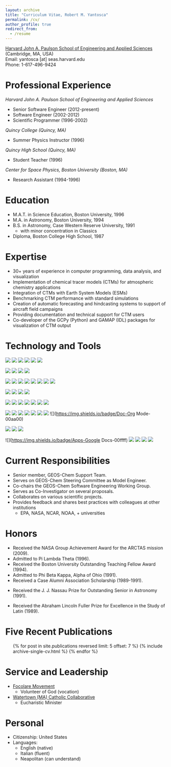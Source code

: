 ```yaml
---
layout: archive
title: "Curriculum Vitae, Robert M. Yantosca"
permalink: /cv/
author_profile: true
redirect_from:
  - /resume
---
```


[Harvard John A. Paulson School of Engineering and Applied Sciences](http://seas.harvard.edu/) (Cambridge, MA, USA)<br />Email: yantosca [at] seas.harvard.edu<br />Phone: 1-617-496-9424

# Professional Experience

_Harvard John A. Paulson School of Engineering and Applied Sciences_

* Senior Software Engineer (2012-present)
* Software Engineer (2002-2012)
* Scientific Programmer (1996-2002)

_Quincy College (Quincy, MA)_

* Summer Physics Instructor (1996)

_Quincy High School (Quincy, MA)_

* Student Teacher (1996)

_Center for Space Physics, Boston University (Boston, MA)_

* Research Assistant (1994-1996)

# Education
* M.A.T. in Science Education, Boston University, 1996
* M.A. in Astronomy, Boston University, 1994
* B.S. in Astronomy, Case Western Reserve University, 1991
  * with minor concentration in Classics
* Diploma, Boston College High School, 1987

# Expertise
* 30+ years of experience in computer programming, data analysis, and visualization
* Implementation of chemical tracer models (CTMs) for atmospheric chemistry applications
* Integration of CTMs with Earth System Models (ESMs)
* Benchmarking CTM performance with standard simulations
* Creation of automatic forecasting and hindcasting systems to support of aircraft field campaigns
* Providing documentation and technical support for CTM users
* Co-developer of the GCPy (Python) and GAMAP (IDL) packages for visualization of CTM output
	
# Technology and Tools

![](https://img.shields.io/badge/OS-Linux-informational?style=flat&logo=Linux&logoColor=white&color=0000ff)
![](https://img.shields.io/badge/Shell-bash-0000ff)
![](https://img.shields.io/badge/Shell-csh-0000ff)
![](https://img.shields.io/badge/Shell-sh-0000ff)
![](https://img.shields.io/badge/OS-MacOS-informational?style=flat&logo=macos&logoColor=white&color=0000ff)
![](https://img.shields.io/badge/OS-Windows-informational?style=flat&logo=windows&logoColor=white&color=0000ff)

![](https://img.shields.io/badge/Scheduler-Slurm-ccffff)
![](https://img.shields.io/badge/Scheduler-PBS-ccffff)
![](https://img.shields.io/badge/Scheduler-LSF-ccffff)
![](https://img.shields.io/badge/Scheduler-GridEngine-ccffff)

![](https://img.shields.io/badge/Code-Fortran-informational?style=flat&logo=fortran&logoColor=white&color=ffff00)
![](https://img.shields.io/badge/Code-C-informational?style=flat&logo=C&logoColor=white&color=ffff00)
![](https://img.shields.io/badge/Code-Python-informational?style=flat&logo=python&logoColor=white&color=ffff00)
![](https://img.shields.io/badge/Code-Perl-informational?style=flat&logo=perl&logoColor=white&color=ffff00)
![](https://img.shields.io/badge/Code-Make-informational?style=flat&logo=cmake&logoColor=white&color=ffff00)
![](https://img.shields.io/badge/Code-Lisp-ffff00)
![](https://img.shields.io/badge/Code-JavaScript-ffff00)
![](https://img.shields.io/badge/Code-Rust-ffff00)

![](https://img.shields.io/badge/Web-HTML-ff0000)
![](https://img.shields.io/badge/Web-CSS-ff0000)
![](https://img.shields.io/badge/Web-Jekyll-ff0000)
![](https://img.shields.io/badge/Web-DreamWeaver-ff0000)

![](https://img.shields.io/badge/Tools-Git-00ffff)
![](https://img.shields.io/badge/Tools-GitHub-00ffff)
![](https://img.shields.io/badge/Tools-gdb-00ffff)
![](https://img.shields.io/badge/Tools-cgdb-00ffff)
![](https://img.shields.io/badge/Tools-nco-00ffff)
![](https://img.shields.io/badge/Tools-cdo-00ffff)
![](https://img.shields.io/badge/Tools-TAU-00ffff)

![](https://img.shields.io/badge/Doc-Sphinx-00aa00)
![](https://img.shields.io/badge/Doc-ReadTheDocs-00aa00)
![](https://img.shields.io/badge/Doc-ReST-00aa00)
![](https://img.shields.io/badge/Doc-MarkDown-00aa00)
![](https://img.shields.io/badge/Doc-MediaWiki-00aa00)
![](https://img.shields.io/badge/Doc-DocuWiki-00aa00)
![](https://img.shields.io/badge/Doc-pydoc-00aa00)
![](https://img.shields.io/badge/Doc-Org Mode-00aa00)

![](https://img.shields.io/badge/Editor-Emacs-ff00ff)
![](https://img.shields.io/badge/Editor-nano-ff00ff)
![](https://img.shields.io/badge/Editor-Notepad++-ff00ff)

![](https://img.shields.io/badge/Apps-Google Docs-00ffff)
![](https://img.shields.io/badge/Apps-Word-00ffff)
![](https://img.shields.io/badge/Apps-Excel-00ffff)
![](https://img.shields.io/badge/Apps-PowerPoint-00ffff)
![](https://img.shields.io/badge/Apps-Outlook-00ffff)

# Current Responsibilities
* Senior member, GEOS-Chem Support Team.
* Serves on GEOS-Chem Steering Committee as Model Engineer.
* Co-chairs the GEOS-Chem Software Engineering Working Group.
* Serves as Co-Investigator on several proposals.
* Collaborates on various scientific projects.
* Provides feedback and shares best practices with colleagues at other institutions
  * EPA, NASA, NCAR, NOAA, + universities

# Honors
* Received the NASA Group Achievement Award for the ARCTAS mission (2009).
* Admitted to Pi Lambda Theta (1996).
* Received the Boston University Outstanding Teaching Fellow Award (1994).
* Admitted to Phi Beta Kappa, Alpha of Ohio (1991).
* Received a Case Alumni Association Scholarship (1989-1991).
- Received the J. J. Nassau Prize for Outstanding Senior in Astronomy (1991).
* Received the Abraham Lincoln Fuller Prize for Excellence in the Study of Latin (1989).

# Five Recent Publications
  <ul>{% for post in site.publications reversed limit: 5 offset: 7 %}
    {% include archive-single-cv.html %}
  {% endfor %}</ul>
  
# Service and Leadership
* [Focolare Movement](https://focolare.us)
  * Volunteer of God (vocation)
* [Watertown (MA) Catholic Collaborative](https://stpatswatertown.org/)
  * Eucharistic Minister

# Personal
* Citizenship: United States
* Languages: 
  * English (native) 
  * Italian (fluent) 
  * Neapolitan (can understand)
